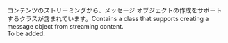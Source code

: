 <Namespace Name="Microsoft.ServiceBus.Web">
  <Docs>
    <summary><span data-ttu-id="f2ed0-101">コンテンツのストリーミングから、メッセージ オブジェクトの作成をサポートするクラスが含まれています。</span><span class="sxs-lookup"><span data-stu-id="f2ed0-101">Contains a class that supports creating a message object from streaming content.</span></span></summary> 
    <remarks>To be added.</remarks>
  </Docs>
</Namespace>
